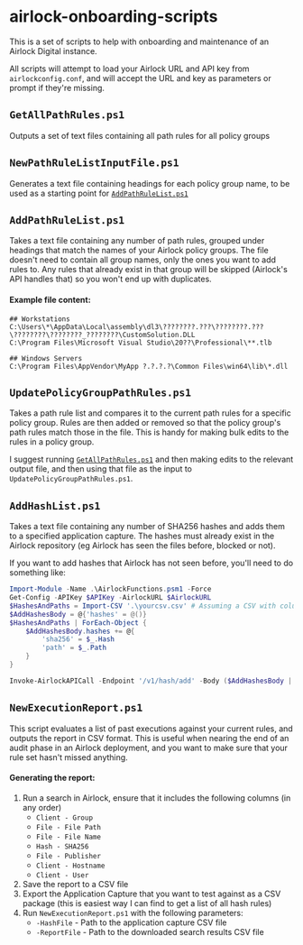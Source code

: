 # airlock-onboarding-scripts
This is a set of scripts to help with onboarding and maintenance of an Airlock Digital instance.

All scripts will attempt to load your Airlock URL and API key from `airlockconfig.conf`, and will accept the URL and key as parameters or prompt if they're missing.

## `GetAllPathRules.ps1`
Outputs a set of text files containing all path rules for all policy groups


## `NewPathRuleListInputFile.ps1`
Generates a text file containing headings for each policy group name, to be used as a starting point for [`AddPathRuleList.ps1`](#addhashlistps1)


## `AddPathRuleList.ps1`
Takes a text file containing any number of path rules, grouped under headings that match the names of your Airlock policy groups. The file doesn't need to contain all group names, only the ones you want to add rules to. Any rules that already exist in that group will be skipped (Airlock's API handles that) so you won't end up with duplicates.

#### Example file content:
```
## Workstations
C:\Users\*\AppData\Local\assembly\dl3\????????.???\????????.???\????????\????????_????????\CustomSolution.DLL
C:\Program Files\Microsoft Visual Studio\20??\Professional\**.tlb

## Windows Servers
C:​\Program Files​\AppVendor\MyApp ?.?.?.?​\Common Files​\win64​\lib​\*.dll
```


## `UpdatePolicyGroupPathRules.ps1`
Takes a path rule list and compares it to the current path rules for a specific policy group. Rules are then added or removed so that the policy group's path rules match those in the file. This is handy for making bulk edits to the rules in a policy group.

I suggest running [`GetAllPathRules.ps1`](#getallpathrulesps1) and then making edits to the relevant output file, and then using that file as the input to `UpdatePolicyGroupPathRules.ps1`.


## `AddHashList.ps1`
Takes a text file containing any number of SHA256 hashes and adds them to a specified application capture. The hashes must already exist in the Airlock repository (eg Airlock has seen the files before, blocked or not).

If you want to add hashes that Airlock has not seen before, you'll need to do something like:
```powershell
Import-Module -Name .\AirlockFunctions.psm1 -Force
Get-Config -APIKey $APIKey -AirlockURL $AirlockURL
$HashesAndPaths = Import-CSV '.\yourcsv.csv' # Assuming a CSV with columns 'Hash' and 'Path'
$AddHashesBody = @{'hashes' = @()}
$HashesAndPaths | ForEach-Object {
    $AddHashesBody.hashes += @{
        'sha256' = $_.Hash
        'path' = $_.Path
    }
}

Invoke-AirlockAPICall -Endpoint '/v1/hash/add' -Body ($AddHashesBody | ConvertTo-Json)
```


## `NewExecutionReport.ps1`
This script evaluates a list of past executions against your current rules, and outputs the report in CSV format.
This is useful when nearing the end of an audit phase in an Airlock deployment, and you want to make sure that your rule set hasn't missed anything.

#### Generating the report:
1. Run a search in Airlock, ensure that it includes the following columns (in any order)
   - `Client - Group`
   - `File - File Path`
   - `File - File Name`
   - `Hash - SHA256`
   - `File - Publisher`
   - `Client - Hostname`
   - `Client - User`
2. Save the report to a CSV file
3. Export the Application Capture that you want to test against as a CSV package (this is easiest way I can find to get a list of all hash rules)
4. Run `NewExecutionReport.ps1` with the following parameters:
   - `-HashFile` - Path to the application capture CSV file
   - `-ReportFile` - Path to the downloaded search results CSV file
